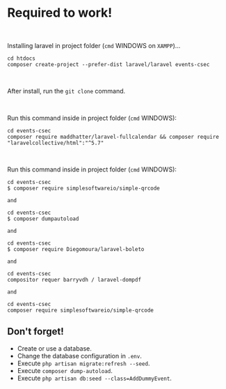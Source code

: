 # Required to work!
<br />

Installing laravel in project folder (`cmd` WINDOWS on ```XAMPP```)...
```
cd htdocs
composer create-project --prefer-dist laravel/laravel events-csec
```
<br />

After install, run the `git clone` command.

<br />

Run this command inside in project folder (`cmd` WINDOWS):
```
cd events-csec
composer require maddhatter/laravel-fullcalendar && composer require "laravelcollective/html":"^5.7"
```
<br />

Run this command inside in project folder (`cmd` WINDOWS):
```
cd events-csec
$ composer require simplesoftwareio/simple-qrcode

and 

cd events-csec
$ composer dumpautoload

and 

cd events-csec
$ composer require Diegomoura/laravel-boleto

and 

cd events-csec
compositor requer barryvdh / laravel-dompdf

and

cd events-csec
composer require simplesoftwareio/simple-qrcode

```



## Don't forget!
- Create or use a database.
- Change the database configuration in `.env`.
- Execute ```php artisan migrate:refresh --seed```.
- Execute ```composer dump-autoload```.
- Execute ```php artisan db:seed --class=AddDummyEvent```.
